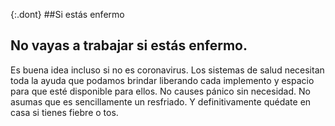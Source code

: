 {:.dont}
##Si estás enfermo

## No vayas a trabajar si estás enfermo. 

Es buena idea incluso si no es coronavirus. Los sistemas de salud necesitan toda la ayuda que podamos brindar liberando cada implemento y espacio para que esté disponible para ellos. No causes pánico sin necesidad. No asumas que es sencillamente un resfriado. Y definitivamente quédate en casa si tienes fiebre o tos.
